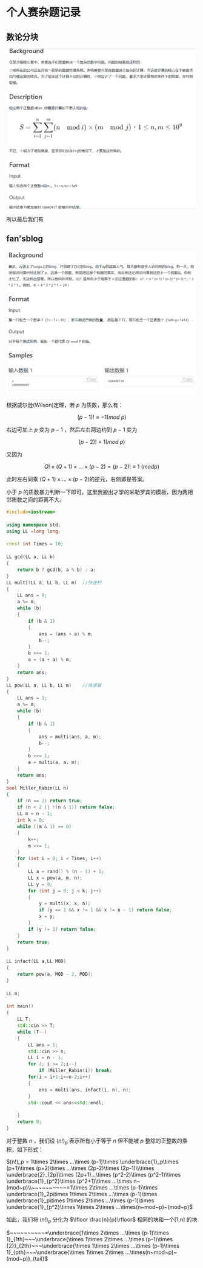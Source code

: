 # 个人赛杂题记录

## 数论分块

![数论分块](./pic/数论分块.png)




所以最后我们有

## fan'sblog

![fan'sblog](./pic/fan'sblog.png)

根据威尔逊(Wilson)定理，若 $p$ 为质数，那么有：

$$(p-1)!\equiv -1 (mod~p)$$

右边可加上 $p$ 变为 $p-1$ ，然后左右两边约到 $p-1$ 变为

$$(p-2)!\equiv 1 (mod~p)$$

又因为

$$Q!\times (Q+1)\times ...\times (p-2) = (p-2)!\equiv 1~(mod p)$$

此时左右同乘 $(Q+1)\times ...\times (p-2)$的逆元，右侧即是答案。

小于 $p$ 的质数暴力判断一下即可，这里我搬出才学的米勒罗宾的模板，因为两相邻质数之间的距离不大。

```cpp
#include<iostream>

using namespace std;
using LL =long long;

const int Times = 10;

LL gcd(LL a, LL b) 
{
	return b ? gcd(b, a % b) : a;
}
LL multi(LL a, LL b, LL m)  //快速积
{	
	LL ans = 0;
	a %= m;
	while (b)
	{
		if (b & 1)
		{
			ans = (ans + a) % m;
			b--;
		}
		b >>= 1;
		a = (a + a) % m;
	}
	return ans;
}
LL pow(LL a, LL b, LL m)	//快速幂
{
	LL ans = 1;
	a %= m;
	while (b)
	{
		if (b & 1)
		{
			ans = multi(ans, a, m);
			b--;
		}
		b >>= 1;
		a = multi(a, a, m);
	}
	return ans;
}
bool Miller_Rabin(LL n)  
{
	if (n == 2) return true;
	if (n < 2 || !(n & 1)) return false;
	LL m = n - 1;
	int k = 0;
	while ((m & 1) == 0)
	{
		k++;  
		m >>= 1;  
	}
	for (int i = 0; i < Times; i++) 
	{
		LL a = rand() % (n - 1) + 1;  
		LL x = pow(a, m, n);
		LL y = 0;
		for (int j = 0; j < k; j++)
		{
			y = multi(x, x, n);
			if (y == 1 && x != 1 && x != n - 1) return false;
			x = y;
		}
		if (y != 1) return false;
	}
	return true;
}

LL infact(LL a,LL MOD)
{
	return pow(a, MOD - 2, MOD);
}

LL n;

int main()
{
	LL T;
	std::cin >> T;
	while (T--)
	{
		LL ans = 1;
		std::cin >> n;
		LL i = n - 1;
		for (; i >= 2;i--)
			if (Miller_Rabin(i)) break;
		for(i = i+1;i<=n-2;i++)
		{
			ans = multi(ans, infact(i, n), n);
		}
		std::cout << ans<<std::endl;
		
	}
	return 0;
}
```

对于整数 $n$ ，我们设 $(n!)_p$ 表示所有小于等于 $n$ 但不能被 $p$ 整除的正整数的乘积，如下形式：

$(n!)_p = 1\times 2\times  ...\times (p-1)\times \underbrace{1}_p\times (p+1)\times (p+2)\times  ...\times (2p-2)\times (2p-1)\\\times \underbrace{2}_{2p}\times (2p+1)...\times (p^2-2)\times (p^2-1)\times \underbrace{1}_{p^2}\times (p^2+1)\times ...\times n~(mod~p)\\~~~~~~~~~~=1\times 2\times  ...\times (p-1)\times \underbrace{1}_2p\times 1\times 2\times  ...\times (p-1)\times \underbrace{1}_p\times 1\times 2\times  ...\times (p-1)\times \underbrace{1}_{p^2}\times 1\times 2\times  ...\times(n~mod~p)~(mod~p)$

如此，我们将 $(n!)_p$ 分化为 $\lfloor \frac{n}{p}\rfloor$ 相同的块和一个[1,n] 的块

$~~~~~~~~~~=\underbrace{1\times 2\times  ...\times (p-1)\times 1}_{1th}~~~\underbrace{\times 1\times 2\times  ...\times (p-1)\times {2}}_{2th}~~~\underbrace{\times 1\times 2\times  ...\times (p-1)\times 1}_{pth}~~~\underbrace{\times 1\times 2\times  ...\times(n~mod~p)~(mod~p)}_{tail}$
